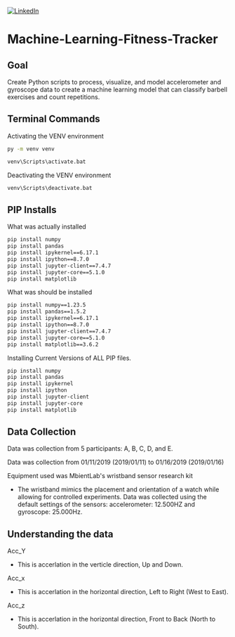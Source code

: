 [![LinkedIn][linkedin-shield]][linkedin-url-Bucsa]



# Machine-Learning-Fitness-Tracker

## Goal

Create Python scripts to process, visualize, and model accelerometer and gyroscope data to create a machine learning model that can classify barbell exercises and count repetitions.

## Terminal Commands

Activating the VENV environment

```bash
py -m venv venv

venv\Scripts\activate.bat

```

Deactivating the VENV environment

```bash
venv\Scripts\deactivate.bat

```

## PIP Installs

What was actually installed

```bash
pip install numpy
pip install pandas
pip install ipykernel==6.17.1 
pip install ipython==8.7.0 
pip install jupyter-client==7.4.7 
pip install jupyter-core==5.1.0 
pip install matplotlib

```
What was should be installed

```bash
pip install numpy==1.23.5 
pip install pandas==1.5.2 
pip install ipykernel==6.17.1 
pip install ipython==8.7.0 
pip install jupyter-client==7.4.7 
pip install jupyter-core==5.1.0 
pip install matplotlib==3.6.2
```
Installing Current Versions of ALL PIP files.
```bash
pip install numpy
pip install pandas
pip install ipykernel 
pip install ipython
pip install jupyter-client
pip install jupyter-core
pip install matplotlib
```

## Data Collection

Data was collection from 5 participants: A, B, C, D, and E. 

Data was collection from 01/11/2019 (2019/01/11) to 01/16/2019 (2019/01/16)

Equipment used was MbientLab's wristband sensor research kit
- The wristband mimics the placement and orientation
of a watch while allowing for controlled experiments. Data was collected using the
default settings of the sensors: accelerometer: 12.500HZ and gyroscope: 25.000Hz.

## Understanding the data

Acc_Y 
- This is accerlation in the verticle direction, Up and Down.

Acc_x 
- This is accerlation in the horizontal direction, Left to Right (West to East).

Acc_z 
- This is accerlation in the horizontal direction, Front to Back (North to South).

[linkedin-shield]: https://img.shields.io/badge/-LinkedIn-black.svg?style=for-the-badge&logo=linkedin&colorB=555
[linkedin-url-Bucsa]: https://www.linkedin.com/in/justin-bucsa